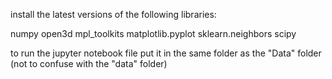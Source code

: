 install the latest versions of the following libraries:

numpy 
open3d 
mpl_toolkits
matplotlib.pyplot
sklearn.neighbors 
scipy 

to run the jupyter notebook file put it in the same folder as the "Data" folder (not to confuse with the "data" folder)
